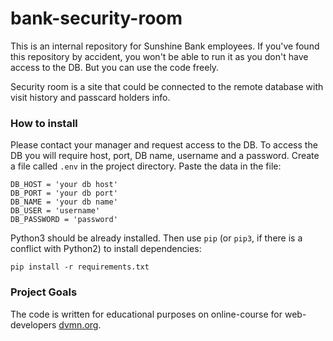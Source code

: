 # bank-security-room

This is an internal repository for Sunshine Bank employees. If you've found this repository by accident, you won't be able to run it as you don't have access to the DB. But you can use the code freely.

Security room is a site that could be connected to the remote database with visit history and passcard holders info.

### How to install

Please contact your manager and request access to the DB. To access the DB you will require host, port, DB name, username and a password. Create a file called `.env` in the project directory. Paste the data in the file:
```
DB_HOST = 'your db host'
DB_PORT = 'your db port'
DB_NAME = 'your db name'
DB_USER = 'username'
DB_PASSWORD = 'password'

```
Python3 should be already installed. 
Then use `pip` (or `pip3`, if there is a conflict with Python2) to install dependencies:
```
pip install -r requirements.txt
```

### Project Goals

The code is written for educational purposes on online-course for web-developers [dvmn.org](https://dvmn.org/).
